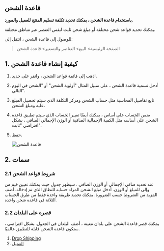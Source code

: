## قاعدة الشحن

**باستخدام قاعدة الشحن ، يمكنك تحديد تكلفة تسليم المنتج للعميل والمورد.**

يمكنك تحديد قواعد شحن مختلفة أو مبلغ شحن ثابت لنفس العنصر عبر مناطق مختلفة.

للوصول إلى قاعدة الشحن ، انتقل إلى:

> الصفحة الرئيسية> البيع> العناصر والتسعير> قاعدة الشحن

## 1. كيفية إنشاء قاعدة الشحن

1. اذهب إلى قائمة قواعد الشحن ، وانقر على جديد.
2. أدخل تسمية قاعدة الشحن ، على سبيل المثال "أولوية الشحن" أو "الشحن في اليوم التالي".
3. تابع تفاصيل المحاسبة مثل حساب الشحن ومركز التكلفة الذي سيتم تحصيل المبلغ عليه ومبلغ الشحن.
4. ضمن الحساب على أساس ، يمكنك أيضًا تغيير الحساب الذي سيتم تطبيق قاعدة الشحن على أساسه مثل الكمية الإجمالية الصافية أو الوزن الإجمالي الصافي ، بشكل افتراضي "ثابت".
5. حفظ.
    
    ![قاعدة الشحن](https://docs.erpnext.com/files/shipping-rule.png)
    

## 2. سمات

### 2.1 شروط قواعد الشحن

عند تحديد صافي الإجمالي أو الوزن الصافي ، سيظهر جدول حيث يمكنك تعيين قيم من وإلى للمبلغ أو الوزن. أدخل مبلغ الشحن المراد حسابه للنطاق الذي تم إدخاله. أضف المزيد من الشروط حسب الضرورة. يمكنك تحديد طريقة واحدة فقط من طرق الحساب الثلاثة في قاعدة شحن واحدة.

### 2.2 قصره على البلدان

يمكنك قصر قاعدة الشحن على بلدان معينة ، أضف البلدان في الجدول. بشكل افتراضي ، ستكون قاعدة الشحن قابلة للتطبيق عالميًا.

1. [Drop Shipping](https://docs.erpnext.com/docs/v13/user/manual/en/selling/articles/drop-shipping)
2. [العميل](https://docs.erpnext.com/docs/v13/user/manual/en/CRM/customer)